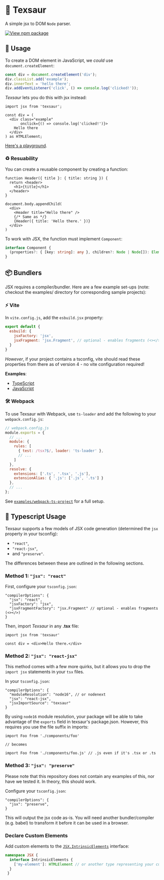 # 🦖 Texsaur
A simple jsx to DOM `Node` parser.  

[![View npm package](https://img.shields.io/npm/v/texsaur.svg?style=for-the-badge&color=blueviolet)](https://www.npmjs.com/package/texsaur)

## 🚀 Usage
To create a DOM element in JavaScript, we *could* use `document.createElement`:

```ts
const div = document.createElement('div');
div.classList.add('example');
div.innerText = 'hello there';
div.addEventListener('click', () => console.log('clicked!'));
```

*Texsaur* lets you do this with jsx instead:

```tsx
import jsx from 'texsaur';

const div = (
  <div class="example" 
       onclick={() => console.log('clicked!')}>
    Hello there
  </div>
) as HTMLElement;
```

[Here's a playground](https://www.typescriptlang.org/play?target=2&module=1#code/PQKgsAUABCUAICsDOAPKyWRsSkCWAtgA4D2ATgC7qpQBmZJBUA5BQKYpICGArmcwG5cEWjwB2AYwp4SYqACU2E8gBMAFAG8o7FFQC+ALihadFI0gpk8YgOZQ9ASmNYorsmwp85AHiREuYgB8GqZ63sB+AYFCEHrCymIWUABGPBQUslAAvFBqLq7eqemZshIANngSANZZGmpOWYFQDCQUAHRcRERsYioAwgAWeGXq3orKZCraHBRZAER9FdVsUxQDbFAAQmkZYm1zUMCBDnqB+a4X28Vi5+FFu2cQDvGySS1UOXnQF94EXNaPC5A4z3WRxb4FYB-AGQZ4QSAqEgSHgEHrtZIkFQATw6XR6-SGIzU7wcAiAA).


### ♻️ Resuability
You can create a reusable component by creating a function:

```tsx
function Header({ title }: { title: string }) {
  return <header>
    <h1>{title}</h1>
  </header>
}

document.body.appendChild(
  <div>
    <Header title="Hello there" />
    {/* Same as */}
    {Header({ title: 'Hello there.' })}
  </div>
)
```

To work with JSX, the function must implement `Component`:

```ts
interface Component {
  (properties?: { [key: string]: any }, children?: Node | Node[]): Element
}
```

## 📦 Bundlers
JSX requires a compiler/bundler. Here are a few example set-ups (note: checkout the examples/ directory for corresponding sample projects):

### ⚡ Vite

In `vite.config.js`, add the `esbuild.jsx` property:

```js
export default {
  esbuild: {
    jsxFactory: 'jsx',
    jsxFragment: 'jsx.Fragment', // optional - enables fragments (<></>)
  }
}
```

_However_, if your project contains a tsconfig, vite should read these properties from there as of version 4 - no vite configuration required!

**Examples**:

 - [TypeScript](//github.com/ConnorJamesLow/texsaur/tree/main/examples/vite-ts-project)
 - [JavaScript](//github.com/ConnorJamesLow/texsaur/tree/main/examples/vite-project)

### 🛠️ Webpack

To use Texsaur with Webpack, use `ts-loader` and add the following to your `webpack.config.js`:

```js
// webpack.config.js
module.exports = {
  // ...
  module: {
    rules: [
      { test: /tsx?$/, loader: 'ts-loader' },
      // ...
    ]
  },
  resolve: {
    extensions: ['.ts', '.tsx', '.js'],
    extensionAlias: { '.js': ['.js', '.ts'] }
  },
  // ...
};
```

See [`examples/webpack-ts-project`](./examples/webpack-ts-project) for a full setup.

## 💙 Typescript Usage
Texsaur supports a few models of JSX code generation (determined the `jsx` property in your tsconfig):
- `"react"`,
- `"react-jsx"`,
- and `"preserve"`.

The differences between these are outlined in the following sections.

### Method 1: `"jsx": "react"`
First, configure your `tsconfig.json`:

```jsonc
"compilerOptions": {
  "jsx": "react",
  "jsxFactory": "jsx", 
  "jsxFragmentFactory": "jsx.Fragment" // optional - enables fragments (<></>)
}
```

Then, import _Texsaur_ in any **.tsx** file:

```tsx
import jsx from 'texsaur'

const div = <div>Hello there.</div>
```

### Method 2: `"jsx": "react-jsx"`
This method comes with a few more quirks, but it allows you to drop the `import jsx` statements in your `tsx` files.  

In your `tsconfig.json`:

```jsonc
"compilerOptions": {
  "moduleResolution": "node16", // or nodenext
  "jsx": "react-jsx",
  "jsxImportSource": "texsaur"
}
```

By using `node16` module resolution, your package will be able to take advantage of the `exports` field in texsaur's package.json. However, this requires you use the file suffix in imports:

```tsx
import Foo from './components/foo'

// becomes

import Foo from './components/foo.js' // .js even if it's .tsx or .ts
```

### Method 3: `"jsx": "preserve"`
Please note that this repository does not contain any examples of this, nor have we tested it. In theory, this should work.  

Configure your `tsconfig.json`:

```jsonc
"compilerOptions": {
  "jsx": "preserve",
}
```

This will output the jsx code as-is. You will need another bundler/compiler (e.g. babel) to transform it before it can be used in a browser.


### Declare Custom Elements

Add custom elements to the [`JSX.IntrinsicElements`](https://www.typescriptlang.org/docs/handbook/jsx.html#intrinsic-elements) interface:

```ts
namespace JSX {
  interface IntrinsicElements {
    ['my-element']: HTMLElement // or another type representing your custom element
  }
 }
```
